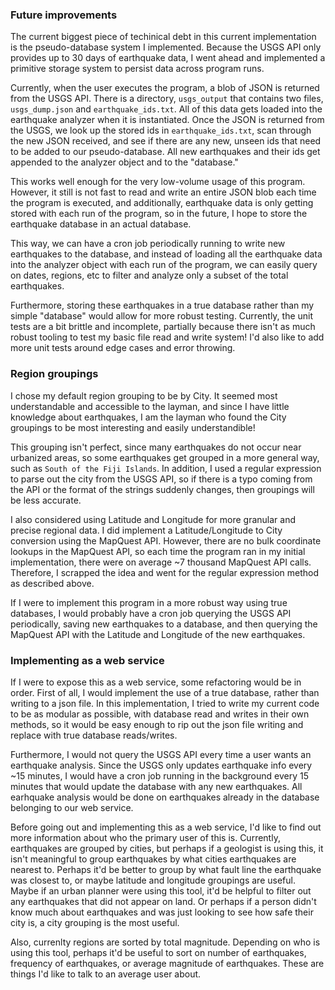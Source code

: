 ### Future improvements

The current biggest piece of techinical debt in this current implementation is the pseudo-database system I implemented.  Because the USGS API only provides up to 30 days of earthquake data, I went ahead and implemented a primitive storage system to persist data across program runs.  

Currently, when the user executes the program, a blob of JSON is returned from the USGS API.  There is a directory, `usgs_output` that contains two files, `usgs_dump.json` and `earthquake_ids.txt`.  All of this data gets loaded into the earthquake analyzer when it is instantiated.  Once the JSON is returned from the USGS, we look up the stored ids in `earthquake_ids.txt`, scan through the new JSON received, and see if there are any new, unseen ids that need to be added to our pseudo-database.  All new earthquakes and their ids get appended to the analyzer object and to the "database."  

This works well enough for the very low-volume usage of this program.  However, it still is not fast to read and write an entire JSON blob each time the program is executed, and additionally, earthquake data is only getting stored with each run of the program, so in the future, I hope to store the earthquake database in an actual database.  

This way, we can have a cron job periodically running to write new earthquakes to the database, and instead of loading all the earthquake data into the analyzer object with each run of the program, we can easily query on dates, regions, etc to filter and analyze only a subset of the total earthquakes.

Furthermore, storing these earthquakes in a true database rather than my simple "database" would allow for more robust testing.  Currently, the unit tests are a bit brittle and incomplete, partially because there isn't as much robust tooling to test my basic file read and write system!  I'd also like to add more unit tests around edge cases and error throwing.


### Region groupings

I chose my default region grouping to be by City.  It seemed most understandable and accessible to the layman, and since I have little knowledge about earthquakes, I am the layman who found the City groupings to be most interesting and easily understandible!  

This grouping isn't perfect, since many earthquakes do not occur near urbanized areas, so some earthquakes get grouped in a more general way, such as `South of the Fiji Islands`.  In addition, I used a regular expression to parse out the city from the USGS API, so if there is a typo coming from the API or the format of the strings suddenly changes, then groupings will be less accurate.

I also considered using Latitude and Longitude for more granular and precise regional data.  I did implement a Latitude/Longitude to City conversion using the MapQuest API.  However, there are no bulk coordinate lookups in the MapQuest API, so each time the program ran in my initial implementation, there were on average ~7 thousand MapQuest API calls.  Therefore, I scrapped the idea and went for the regular expression method as described above.  

If I were to implement this program in a more robust way using true databases, I would probably have a cron job querying the USGS API periodically, saving new earthquakes to a database, and then querying the MapQuest API with the Latitude and Longitude of the new earthquakes.  


### Implementing as a web service

If I were to expose this as a web service, some refactoring would be in order.  First of all, I would implement the use of a true database, rather than writing to a json file.  In this implementation, I tried to write my current code to be as modular as possible, with database read and writes in their own methods, so it would be easy enough to rip out the json file writing and replace with true database reads/writes.

Furthermore, I would not query the USGS API every time a user wants an earthquake analysis.  Since the USGS only updates earthquake info every ~15 minutes, I would have a cron job running in the background every 15 minutes that would update the database with any new earthquakes.  All earhquake analysis would be done on earthquakes already in the database belonging to our web service.

Before going out and implementing this as a web service, I'd like to find out more information about who the primary user of this is.  Currently, earthquakes are grouped by cities, but perhaps if a geologist is using this, it isn't meaningful to group earthquakes by what cities earthquakes are nearest to.  Perhaps it'd be better to group by what fault line the earthquake was closest to, or maybe latitude and longitude groupings are useful.  Maybe if an urban planner were using this tool, it'd be helpful to filter out any earthquakes that did not appear on land.  Or perhaps if a person didn't know much about earthquakes and was just looking to see how safe their city is, a city grouping is the most useful.  

Also, currenlty regions are sorted by total magnitude.  Depending on who is using this tool, perhaps it'd be useful to sort on number of earthquakes, frequency of earthquakes, or average magnitude of earthquakes.  These are things I'd like to talk to an average user about.
